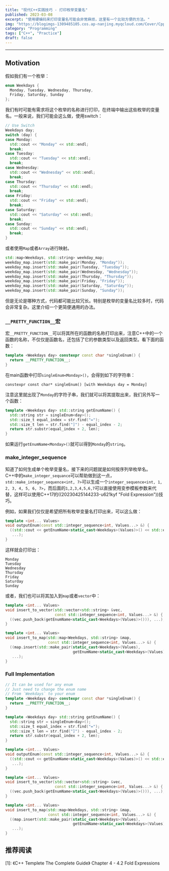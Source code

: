 ```yaml
---
title: "现代C++实践技巧 - 打印枚举变量名"
published: 2023-03-08
excerpt: "使用硬编码来打印变量名可能会非常麻烦，这里有一个比较方便的方法。"
img: "https://blogimgs-1309485105.cos.ap-nanjing.myqcloud.com/Cover/Cpp/7.jpg"
category: "Programming"
tags: ["C++", "Practice"]
draft: false
---
```

------

## Motivation

假如我们有一个枚举：

```cpp
enum Weekdays {
  Monday, Tuesday, Wednesday, Thursday,
  Friday, Saturday, Sunday
};
```

我们有时可能有需求将这个枚举的名称进行打印，在终端中输出这些枚举的变量名。一般来说，我们可能会这么做，使用switch：

```cpp
// Use Switch
Weekdays day;
switch (day) {
case Monday:
  std::cout << "Monday" << std::endl;
  break;
case Tuesday:
  std::cout << "Tuesday" << std::endl;
  break;
case Wednesday:
  std::cout << "Wednesday" << std::endl;
  break;
case Thursday:
  std::cout << "Thursday" << std::endl;
  break;
case Friday:
  std::cout << "Friday" << std::endl;
  break;
case Saturday:
  std::cout << "Saturday" << std::endl;
  break;
case Sunday:
  std::cout << "Sunday" << std::endl;
  break;
}
```

或者使用`Map`或者`Array`进行映射。

```cpp
std::map<Weekdays, std::string> weekday_map;
weekday_map.insert(std::make_pair(Monday, "Monday"));
weekday_map.insert(std::make_pair(Tuesday, "Tuesday"));
weekday_map.insert(std::make_pair(Wednesday, "Wednesday"));
weekday_map.insert(std::make_pair(Thursday, "Thursday"));
weekday_map.insert(std::make_pair(Friday, "Friday"));
weekday_map.insert(std::make_pair(Saturday, "Saturday"));
weekday_map.insert(std::make_pair(Sunday, "Sunday"));
```

但是无论是哪种方式，代码都可能比较冗长。特别是枚举的变量名比较多时，代码会非常复杂。这里介绍一个更简便通用的办法。

### `__PRETTY_FUNCTION__`宏

宏`__PRETTY_FUNCTION__`可以将其所在的函数的名称打印出来，注意C++中的一个函数的名称，不仅仅是函数名，还包括了它的参数类型以及返回类型。看下面的函数：

```cpp
template <Weekdays day> constexpr const char *singleEnum() {
  return __PRETTY_FUNCTION__;
}
```

在main函数中打印`singleEnum<Monday>()`，会得到如下的字符串：

```plaintext
constexpr const char* singleEnum() [with Weekdays day = Monday]
```

注意这里就出现了`Monday`的字符子串，我们就可以将其提取出来，我们另外写一个函数：

```cpp
template <Weekdays day> std::string getEnumName() {
  std::string str = singleEnum<day>();
  std::size_t equal_index = str.find("=");
  std::size_t len = str.find("]") - equal_index - 2;
  return str.substr(equal_index + 2, len);
}
```

如果运行`getEnumName<Monday>()`就可以得到`Monday`的`string`。

### make_integer_sequence

知道了如何生成单个枚举变量名，接下来的问题就是如何按序列举枚举名。C++中的`make_integer_sequance`可以帮助做到这一点，`std::make_integer_sequence<int, 7>`可以生成一个`integer_sequence<int, 1, 2, 3, 4, 5, 6, 7>`，而后面的`1,2,3,4,5,6,7`可以直接使用变参模板参数来代替，这样可以使用C++17的((20230425144233-u621kyf "Fold Expression"))技巧。

例如，如果我们仅仅是希望把所有枚举变量名打印出来，可以这么做：

```cpp
template <int... Values>
void outputEnum(const std::integer_sequence<int, Values...> &) {
  ((std::cout << getEnumName<static_cast<Weekdays>(Values)>() << std::endl),
   ...);
}
```

这样就会打印出：

```plaintext
Monday
Tuesday
Wednesday
Thursday
Friday
Saturday
Sunday
```

或者，我们也可以将其加入到`map`或者`vector`中：

```cpp
template <int... Values>
void insert_to_vector(std::vector<std::string> &vec,
                      const std::integer_sequence<int, Values...> &) {
  ((vec.push_back(getEnumName<static_cast<Weekdays>(Values)>())), ...);
}

template <int... Values>
void insert_to_map(std::map<Weekdays, std::string> &map,
                   const std::integer_sequence<int, Values...> &) {
  ((map.insert(std::make_pair(static_cast<Weekdays>(Values),
                              getEnumName<static_cast<Weekdays>(Values)>()))),
   ...);
}
```

### Full Implementation

```cpp
// It can be used for any enum
// Just need to change the enum name 
// From `Weekdays` to your enum
template <Weekdays day> constexpr const char *singleEnum() {
  return __PRETTY_FUNCTION__;
}

template <Weekdays day> std::string getEnumName() {
  std::string str = singleEnum<day>();
  std::size_t equal_index = str.find("=");
  std::size_t len = str.find("]") - equal_index - 2;
  return str.substr(equal_index + 2, len);
}

template <int... Values>
void outputEnum(const std::integer_sequence<int, Values...> &) {
  ((std::cout << getEnumName<static_cast<Weekdays>(Values)>() << std::endl),
   ...);
}

template <int... Values>
void insert_to_vector(std::vector<std::string> &vec,
                      const std::integer_sequence<int, Values...> &) {
  ((vec.push_back(getEnumName<static_cast<Weekdays>(Values)>())), ...);
}

template <int... Values>
void insert_to_map(std::map<Weekdays, std::string> &map,
                   const std::integer_sequence<int, Values...> &) {
  ((map.insert(std::make_pair(static_cast<Weekdays>(Values),
                              getEnumName<static_cast<Weekdays>(Values)>()))),
   ...);
}
```

## 推荐阅读

[1]: 《C++ Templete The Complete Guide》 Chapter 4 - 4.2 Fold Expressions
